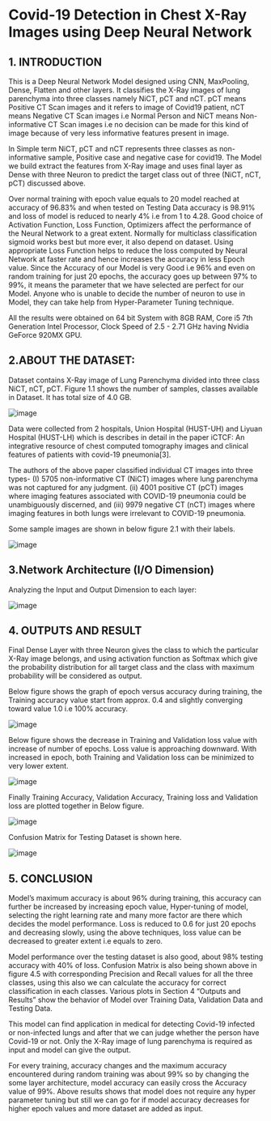 # Covid-19 Detection in Chest X-Ray Images using Deep Neural Network
## 1. INTRODUCTION
This is a Deep Neural Network Model designed using CNN, MaxPooling, Dense, Flatten and other layers. It classifies the X-Ray images of lung parenchyma into three classes namely NiCT, pCT and nCT. pCT means Positive CT Scan images and it refers to image of Covid19 patient, nCT means Negative CT Scan images i.e Normal Person and NiCT means Non-informative CT Scan images i.e no decision can be made for this kind of image because of very less informative features present in image.

In Simple term NiCT, pCT and nCT represents three classes as non-informative sample, Positive case and negative case for covid19. The Model we build extract the features from X-Ray image and uses final layer as Dense with three Neuron to predict the target class out of three (NiCT, nCT, pCT) discussed above.

Over normal training with epoch value equals to 20 model reached at accuracy of 96.83% and when tested on Testing Data accuracy is 98.91% and loss of model is reduced to nearly 4% i.e from 1 to 4.28. Good choice of Activation Function, Loss Function, Optimizers affect the performance of the Neural Network to a great extent. Normally for multiclass classification sigmoid works best but more ever, it also depend on dataset. Using appropriate Loss Function helps to reduce the loss computed by Neural Network at faster rate and hence increases the accuracy in less Epoch value. Since the Accuracy of our Model is very Good i.e 96% and even on random training for just 20 epochs, the accuracy goes up between 97% to 99%, it means the parameter that we have selected are perfect for our Model. Anyone who is unable to decide the number of neuron to use in Model, they can take help from Hyper-Parameter Tuning technique.

All the results were obtained on 64 bit System with 8GB RAM, Core i5 7th Generation Intel Processor, Clock Speed of 2.5 - 2.71 GHz having Nvidia GeForce 920MX GPU.
## 2.ABOUT THE DATASET:
Dataset contains X-Ray image of Lung Parenchyma divided into three class NiCT, nCT, pCT. Figure 1.1 shows the number of samples, classes available in Dataset. It has total size of 4.0 GB.

![image](https://user-images.githubusercontent.com/46420929/132246405-75ee05d5-3e7c-45be-8526-170cf45ee1af.png)

Data were collected from 2 hospitals, Union Hospital (HUST-UH) and Liyuan Hospital (HUST-LH) which is describes in detail in the paper iCTCF: An integrative resource of chest computed tomography images and clinical features of patients with covid-19 pneumonia[3]. 

The authors of the above paper classified individual CT images into three types- 
(I) 5705 non-informative CT (NiCT) images where lung parenchyma was not captured for any judgment. 
(ii) 4001 positive CT (pCT) images where imaging features associated with COVID-19 pneumonia could be unambiguously discerned, and 
(iii) 9979 negative CT (nCT) images where imaging features in both lungs were irrelevant to COVID-19 pneumonia.

Some sample images are shown in below figure 2.1 with their labels.

![image](https://user-images.githubusercontent.com/46420929/132247496-d132a3c5-f730-49ec-9104-ee3893f09764.png)

## 3.Network Architecture (I/O Dimension)

Analyzing the Input and Output Dimension to each layer:

![image](https://user-images.githubusercontent.com/46420929/132247549-dbc32b07-7a0d-4211-98c4-e1b0998541db.png)

## 4. OUTPUTS AND RESULT

Final Dense Layer with three Neuron gives the class to which the particular X-Ray image belongs, and using activation function as Softmax which give the probability distribution for all target class and the class with maximum probability will be considered as output.

Below figure shows the graph of epoch versus accuracy during training, the Training accuracy value start from approx. 0.4 and slightly converging toward value 1.0 i.e 100% accuracy.

![image](https://user-images.githubusercontent.com/46420929/132246757-c9eaa2ad-6ca4-433b-ab02-2a50fd75598a.png)

Below figure shows the decrease in Training and Validation loss value with increase of number of epochs. Loss value is approaching downward. With increased in epoch, both Training and Validation loss can be minimized to very lower extent.

![image](https://user-images.githubusercontent.com/46420929/132246841-419902e1-afa7-4ff0-ae59-cc99dab7c100.png)

Finally Training Accuracy, Validation Accuracy, Training loss and Validation loss are plotted together in Below figure.

![image](https://user-images.githubusercontent.com/46420929/132247021-620c7e56-eb2b-433f-b1e1-32d71e313664.png)

Confusion Matrix for Testing Dataset is shown here.

![image](https://user-images.githubusercontent.com/46420929/132247136-1cef2707-8ed7-4463-af7a-9d1aab8eae54.png)

## 5. CONCLUSION
Model’s maximum accuracy is about 96% during training, this accuracy can further be increased by increasing epoch value, Hyper-tuning of model, selecting the right learning rate and many more factor are there which decides the model performance. Loss is reduced to 0.6 for just 20 epochs and decreasing slowly, using the above techniques, loss value can be decreased to greater extent i.e equals to zero. 

Model performance over the testing dataset is also good, about 98% testing accuracy with 40% of loss. Confusion Matrix is also being shown above in figure 4.5 with corresponding Precision and Recall values for all the three classes, using this also we can calculate the accuracy for correct classification in each classes.
Various plots in Section 4 “Outputs and Results” show the behavior of Model over Training Data, Validation Data and Testing Data.

This model can find application in medical for detecting Covid-19 infected or non-infected lungs and after that we can judge whether the person have Covid-19 or not. Only the X-Ray image of lung parenchyma is required as input and model can give the output. 

For every training, accuracy changes and the maximum accuracy encountered during random training was about 99% so by changing the some layer architecture, model accuracy can easily cross the Accuracy value of 99%. Above results shows that model does not require any hyper parameter tuning but still we can go for if model accuracy decreases for higher epoch values and more dataset are added as input.





